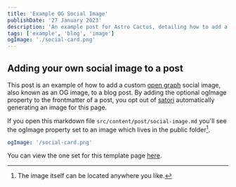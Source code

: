 ```yaml
---
title: 'Example OG Social Image'
publishDate: '27 January 2023'
description: 'An example post for Astro Cactus, detailing how to add a custom social image card in the frontmatter'
tags: ['example', 'blog', 'image']
ogImage: './social-card.png'
---
```


## Adding your own social image to a post

This post is an example of how to add a custom [open graph](https://ogp.me/) social image, also known as an OG image, to a blog post.
By adding the optional ogImage property to the frontmatter of a post, you opt out of [satori](https://github.com/vercel/satori) automatically generating an image for this page.

If you open this markdown file `src/content/post/social-image.md` you'll see the ogImage property set to an image which lives in the public folder[^1].

```yaml
ogImage: '/social-card.png'
```

You can view the one set for this template page [here](https://astro-cactus.chriswilliams.dev/social-card.png).

[^1]: The image itself can be located anywhere you like.

